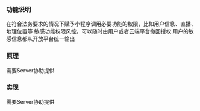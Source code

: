 ### 功能说明

在符合法务要求的情况下赋予小程序调用必要功能的权限，比如用户信息、直播、地理位置等
敏感功能权限风控，可以随时由用户或者云端平台撤回授权
用户的敏感信息都从开放平台统一输出

### 原理
 
需要Server协助提供
 
### 实现
 
需要Server协助提供